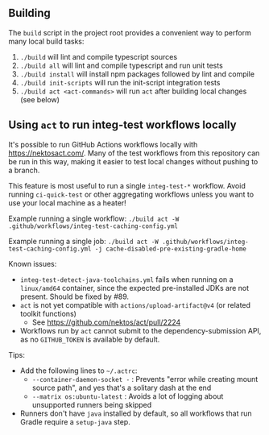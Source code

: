 ## Building

The `build` script in the project root provides a convenient way to perform many local build tasks:
1. `./build` will lint and compile typescript sources
2. `./build all` will lint and compile typescript and run unit tests
3. `./build install` will install npm packages followed by lint and compile
4. `./build init-scripts` will run the init-script integration tests
5. `./build act <act-commands>` will run `act` after building local changes (see below)

## Using `act` to run integ-test workflows locally

It's possible to run GitHub Actions workflows locally with https://nektosact.com/.
Many of the test workflows from this repository can be run in this way, making it easier to
test local changes without pushing to a branch.

This feature is most useful to run a single `integ-test-*` workflow. Avoid running `ci-quick-test` or other aggregating workflows unless you want to use your local machine as a heater!

Example running a single workflow:
`./build act -W .github/workflows/integ-test-caching-config.yml`

Example running a single job:
`./build act -W .github/workflows/integ-test-caching-config.yml -j cache-disabled-pre-existing-gradle-home`

Known issues:
- `integ-test-detect-java-toolchains.yml` fails when running on a `linux/amd64` container, since the expected pre-installed JDKs are not present. Should be fixed by #89.
- `act` is not yet compatible with `actions/upload-artifact@v4` (or related toolkit functions)
    - See https://github.com/nektos/act/pull/2224
- Workflows run by `act` cannot submit to the dependency-submission API, as no `GITHUB_TOKEN` is available by default.

Tips:
- Add the following lines to `~/.actrc`:
    - `--container-daemon-socket -` : Prevents "error while creating mount source path", and yes that's a solitary dash at the end
    - `--matrix os:ubuntu-latest` : Avoids a lot of logging about unsupported runners being skipped
- Runners don't have `java` installed by default, so all workflows that run Gradle require a `setup-java` step.

